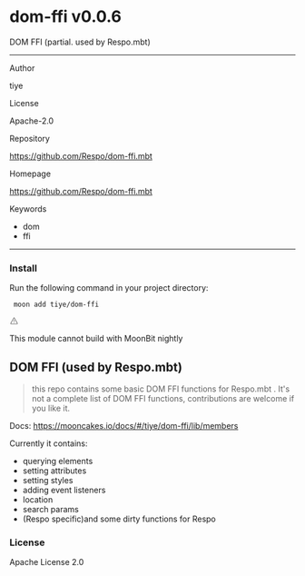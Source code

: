 
<div id="mod-info">
    <h1 id="mod-title"> dom-ffi <span id="mod-version">v0.0.6</span></h1>
    DOM FFI (partial. used by Respo.mbt)
    <hr/>
    <div id="mod-meta-data">
        <div>
            <p>Author</p>
            <p>tiye</p>
        </div>
        <div>
            <p>License</p>
            <p>Apache-2.0</p>
        </div>
        <div>
            <p>Repository</p>
            <p><a href="https://github.com/Respo/dom-ffi.mbt">https://github.com/Respo/dom-ffi.mbt</a></p>
        </div>
        <div>
            <p>Homepage</p>
            <p><a href="https://github.com/Respo/dom-ffi.mbt">https://github.com/Respo/dom-ffi.mbt</a></p>
        </div>
        <div>
            <p>Keywords</p>
            <ul id="mod-keywords">
                <li>dom</li>
                <li>ffi</li>
            </ul>
        </div>
    </div>
    <hr/>
    <div id="mod-install-info">
        <h3>Install</h3>
        <p>Run the following command in your project directory: </p>
        <pre><code> moon add tiye/dom-ffi </code></pre>
    <div id="build-error"> 
      <svg t="1727332159497" class="icon" viewBox="0 0 1024 1024" version="1.1" xmlns="http://www.w3.org/2000/svg" p-id="5301" width="16" height="16"><path d="M545.718857 130.608762c11.337143 6.265905 20.699429 15.555048 26.989714 26.819048l345.014858 617.667047a68.87619 68.87619 0 0 1-26.989715 93.915429c-10.313143 5.705143-21.942857 8.704-33.718857 8.704H166.985143A69.266286 69.266286 0 0 1 97.52381 808.643048c0-11.751619 2.998857-23.28381 8.752761-33.548191l344.990477-617.642667a69.656381 69.656381 0 0 1 94.451809-26.819047zM512 191.000381L166.985143 808.643048H856.990476L512 191.000381zM546.718476 670.47619v69.071239h-69.461333V670.47619h69.485714z m0-298.374095v252.318476h-69.461333V372.102095h69.485714z" p-id="5302" fill="#707070"></path></svg>
      <div>
        <p id="build-error-title">This module cannot build with MoonBit nightly</p>
      </div>
    </div>
    </div>
</div>



## DOM FFI (used by Respo.mbt)

> this repo contains some basic DOM FFI functions for Respo.mbt . It's not a complete list of DOM FFI functions, contributions are welcome if you like it.

Docs: https://mooncakes.io/docs/#/tiye/dom-ffi/lib/members

Currently it contains:

- querying elements
- setting attributes
- setting styles
- adding event listeners
- location
- search params
- (Respo specific)and some dirty functions for Respo

### License

Apache License 2.0
